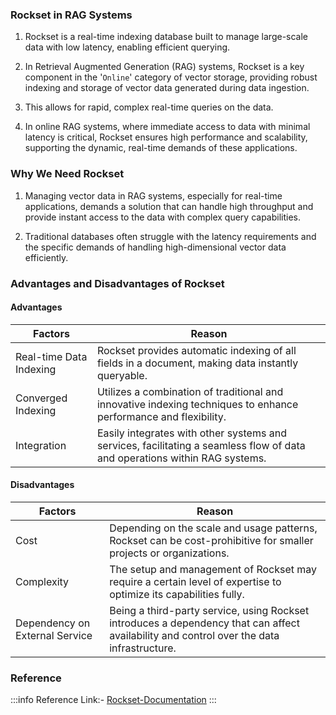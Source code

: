 ### Rockset in RAG Systems

1. Rockset is a real-time indexing database built to manage large-scale data
   with low latency, enabling efficient querying.

2. In Retrieval Augmented Generation (RAG) systems, Rockset is a key component
   in the '`Online`' category of vector storage, providing robust indexing and
   storage of vector data generated during data ingestion.

3. This allows for rapid, complex real-time queries on the data.

4. In online RAG systems, where immediate access to data with minimal latency is
   critical, Rockset ensures high performance and scalability, supporting the
   dynamic, real-time demands of these applications.

### Why We Need Rockset

1. Managing vector data in RAG systems, especially for real-time applications,
   demands a solution that can handle high throughput and provide instant access
   to the data with complex query capabilities.

2. Traditional databases often struggle with the latency requirements and the
   specific demands of handling high-dimensional vector data efficiently.

### Advantages and Disadvantages of Rockset

#### **Advantages**

<table class="table-size-for-cloud-services">
    <thead>
        <tr>
            <th>Factors</th>
            <th>Reason</th>
        </tr>
    </thead>
    <tbody>
        <tr>
            <td><span class="custom-header">Real-time Data Indexing</span></td>
            <td>Rockset provides automatic indexing of all fields in a document, making data instantly queryable.</td>
        </tr>
        <tr>
            <td><span class="custom-header">Converged Indexing</span></td>
            <td>Utilizes a combination of traditional and innovative indexing techniques to enhance performance and flexibility.</td>
        </tr>
        <tr>
            <td><span class="custom-header">Integration</span></td>
            <td>Easily integrates with other systems and services, facilitating a seamless flow of data and operations within RAG systems.</td>
        </tr>
    </tbody>
</table>

#### **Disadvantages**

<table class="table-size-for-cloud-services">
    <thead>
        <tr>
            <th>Factors</th>
            <th>Reason</th>
        </tr>
    </thead>
    <tbody>
        <tr>
            <td><span class="custom-header">Cost</span></td>
            <td>Depending on the scale and usage patterns, Rockset can be cost-prohibitive for smaller projects or organizations.</td>
        </tr>
        <tr>
            <td><span class="custom-header">Complexity</span></td>
            <td>The setup and management of Rockset may require a certain level of expertise to optimize its capabilities fully.</td>
        </tr>
        <tr>
            <td><span class="custom-header">Dependency on External Service</span></td>
            <td>Being a third-party service, using Rockset introduces a dependency that can affect availability and control over the data infrastructure.</td>
        </tr>
    </tbody>
</table>

### Reference

:::info 
Reference Link:- [Rockset-Documentation](https://docs.rockset.com/documentation/docs/vector-search)
:::

